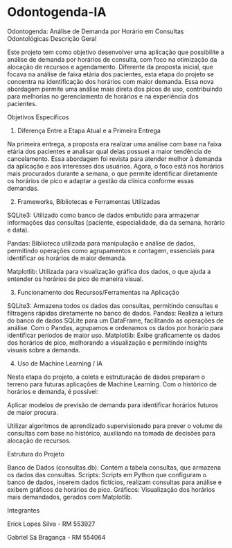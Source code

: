 # Odontogenda-IA
Odontogenda: Análise de Demanda por Horário em Consultas Odontológicas
Descrição Geral

Este projeto tem como objetivo desenvolver uma aplicação que possibilite a análise de demanda por horários de consulta, com foco na otimização da alocação de recursos e agendamento. Diferente da proposta inicial, que focava na análise de faixa etária dos pacientes, esta etapa do projeto se concentra na identificação dos horários com maior demanda. Essa nova abordagem permite uma análise mais direta dos picos de uso, contribuindo para melhorias no gerenciamento de horários e na experiência dos pacientes.

Objetivos Específicos

1. Diferença Entre a Etapa Atual e a Primeira Entrega

Na primeira entrega, a proposta era realizar uma análise com base na faixa etária dos pacientes e analisar qual delas possuei a maior tendência de cancelamento. Essa abordagem foi revista para atender melhor à demanda da aplicação e aos interesses dos usuários. Agora, o foco está nos horários mais procurados durante a semana, o que permite identificar diretamente os horários de pico e adaptar a gestão da clínica conforme essas demandas.

2. Frameworks, Bibliotecas e Ferramentas Utilizadas

SQLite3: Utilizado como banco de dados embutido para armazenar informações das consultas (paciente, especialidade, dia da semana, horário e data).

Pandas: Biblioteca utilizada para manipulação e análise de dados, permitindo operações como agrupamentos e contagem, essenciais para identificar os horários de maior demanda.

Matplotlib: Utilizada para visualização gráfica dos dados, o que ajuda a entender os horários de pico de maneira visual.

3. Funcionamento dos Recursos/Ferramentas na Aplicação

SQLite3: Armazena todos os dados das consultas, permitindo consultas e filtragens rápidas diretamente no banco de dados. Pandas: Realiza a leitura do banco de dados SQLite para um DataFrame, facilitando as operações de análise. Com o Pandas, agrupamos e ordenamos os dados por horário para identificar períodos de maior uso. Matplotlib: Exibe graficamente os dados dos horários de pico, melhorando a visualização e permitindo insights visuais sobre a demanda.

4. Uso de Machine Learning / IA

Nesta etapa do projeto, a coleta e estruturação de dados preparam o terreno para futuras aplicações de Machine Learning. Com o histórico de horários e demanda, é possível:

Aplicar modelos de previsão de demanda para identificar horários futuros de maior procura.

Utilizar algoritmos de aprendizado supervisionado para prever o volume de consultas com base no histórico, auxiliando na tomada de decisões para alocação de recursos.

Estrutura do Projeto

Banco de Dados (consultas.db): Contém a tabela consultas, que armazena os dados das consultas. Scripts: Scripts em Python que configuram o banco de dados, inserem dados fictícios, realizam consultas para análise e exibem gráficos de horários de pico. Gráficos: Visualização dos horários mais demandados, gerados com Matplotlib.

Integrantes

Erick Lopes Silva - RM 553927

Gabriel Sá Bragança - RM 554064
